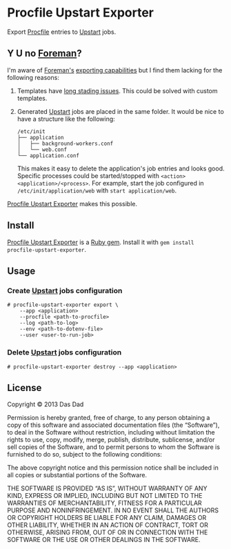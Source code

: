 Procfile Upstart Exporter
=========================

Export [Procfile][procfile] entries to [Upstart][upstart] jobs.

Y U no [Foreman][foreman]?
--------------------------

I'm aware of [Foreman's][foreman] [exporting capabilities][foreman-export] but
I find them lacking for the following reasons:

1. Templates have [long stading issues][foreman-upstart-template-issues]. This
   could be solved with custom templates.
2. Generated [Upstart][upstart] jobs are placed in the same folder. It would
   be nice to have a structure like the following:

   ```
   /etc/init
   ├── application
   │   ├── background-workers.conf
   │   └── web.conf
   └── application.conf
   ```

   This makes it easy to delete the application's job entries and looks good.
   Specific processes could be started/stopped with
   `<action> <application>/<process>`. For example, start the job configured
   in `/etc/init/application/web` with `start application/web`.

[Procfile Upstart Exporter][procfile-upstart-exporter] makes this possible.


Install
-------

[Procfile Upstart Exporter][procfile-upstart-exporter] is a
[Ruby gem][ruby-gem]. Install it with `gem install procfile-upstart-exporter`.

Usage
-----

### Create [Upstart][upstart] jobs configuration

```console
# procfile-upstart-exporter export \
    --app <application>
    --procfile <path-to-procfile>
    --log <path-to-log>
    --env <path-to-dotenv-file>
    --user <user-to-run-job>
```

### Delete [Upstart][upstart] jobs configuration

```console
# procfile-upstart-exporter destroy --app <application>
```

License
-------

Copyright © 2013 Das Dad

Permission is hereby granted, free of charge, to any person obtaining a copy
of this software and associated documentation files (the “Software”), to deal
in the Software without restriction, including without limitation the rights to
use, copy, modify, merge, publish, distribute, sublicense, and/or sell copies
of the Software, and to permit persons to whom the Software is furnished to do
so, subject to the following conditions:

The above copyright notice and this permission notice shall be included in all
copies or substantial portions of the Software.

THE SOFTWARE IS PROVIDED “AS IS”, WITHOUT WARRANTY OF ANY KIND, EXPRESS OR
IMPLIED, INCLUDING BUT NOT LIMITED TO THE WARRANTIES OF MERCHANTABILITY,
FITNESS FOR A PARTICULAR PURPOSE AND NONINFRINGEMENT. IN NO EVENT SHALL THE
AUTHORS OR COPYRIGHT HOLDERS BE LIABLE FOR ANY CLAIM, DAMAGES OR OTHER
LIABILITY, WHETHER IN AN ACTION OF CONTRACT, TORT OR OTHERWISE, ARISING FROM,
OUT OF OR IN CONNECTION WITH THE SOFTWARE OR THE USE OR OTHER DEALINGS IN THE
SOFTWARE.


[procfile]: http://ddollar.github.io/foreman/#PROCFILE
[upstart]: http://upstart.ubuntu.com/
[foreman]: https://github.com/ddollar/foreman
[foreman-export]: http://ddollar.github.io/foreman/#EXPORTING
[foreman-upstart-template-issues]: https://github.com/ddollar/foreman/issues/97
[procfile-upstart-exporter]: https://github.com/dasdad/procfile-upstart-exporter
[ruby-gem]: http://rubygems.org/
